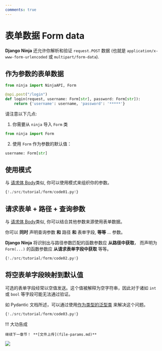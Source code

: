 ```yaml
---
comments: true
---
```

# 表单数据 Form data

**Django Ninja** 还允许你解析和验证 `request.POST` 数据
(也就是 `application/x-www-form-urlencoded` 或 `multipart/form-data`).

## 作为参数的表单数据

```python hl_lines="1 4"
from ninja import NinjaAPI, Form

@api.post("/login")
def login(request, username: Form[str], password: Form[str]):
    return {'username': username, 'password': '*****'}
```

请注意以下几点:

1) 你需要从 `ninja` 导入 `Form` 类
```python
from ninja import Form
```

2) 使用 `Form` 作为参数的默认值：
```python
username: Form[str]
```

## 使用模式

与 [请求体 Body](body.md#declare-it-as-a-parameter)类似, 你可以使用模式来组织你的参数。

```python hl_lines="12"
{!./src/tutorial/form/code01.py!}
```

## 请求表单 + 路径 + 查询参数

与 [请求体 Body](body.md#request-body-path-query-parameters)类似, 你可以结合其他参数来源使用表单数据。

你可以 **同时** 声明查询参数 **和**  路径 **和** 表单字段, **等等** ... 参数。

**Django Ninja** 将识别出与路径参数匹配的函数参数应 **从路径中获取**，
而声明为`Form(...)` 的函数参数应 **从请求表单字段中获取** 等等。

```python hl_lines="12"
{!./src/tutorial/form/code02.py!}
```
## 将空表单字段映射到默认值

可选的表单字段经常以空值发送。这个值被解释为空字符串，因此对于诸如 `int` 或 `bool` 等字段可能无法通过验证。

如 Pydantic 文档所述，可以通过使用[作为类型的泛型类](https://pydantic-docs.helpmanual.io/usage/types/#generic-classes-as-types) 来解决这个问题。

```python hl_lines="15 16 23-25"
{!./src/tutorial/form/code03.py!}
```

!!! 大功告成

    继续下一章节！ **[文件上传](file-params.md)**

<img style="object-fit: cover; object-position: 50% 50%;" loading="lazy" fetchpriority="auto" aria-hidden="true" draggable="false" src="https://picsum.photos/825/47.jpg">
